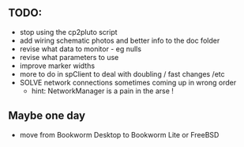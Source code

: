 ## TODO:

- stop using the cp2pluto script
- add wiring schematic photos and better info to the doc folder
- revise what data to monitor - eg nulls
- revise what parameters to use
- improve marker widths
- more to do in spClient to deal with doubling / fast changes /etc
- SOLVE network connections sometimes coming up in wrong order
    - hint: NetworkManager is a pain in the arse !

## Maybe one day

- move from Bookworm Desktop to Bookworm Lite or FreeBSD
